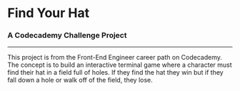 # **Find Your Hat**
### A Codecademy Challenge Project
---
This project is from the Front-End Engineer career path on Codecademy. The concept is to build an interactive terminal game where a character must find their hat in a field full of holes. If they find the hat they win but if they fall down a hole or walk off of the field, they lose.
